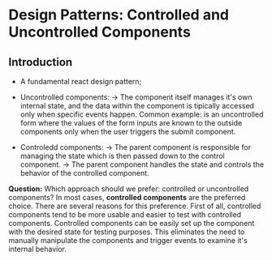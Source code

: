 # Design Patterns: Controlled and Uncontrolled Components

## Introduction
- A fundamental react design pattern;

- Uncontrolled components: 
  -> The component itself manages it's own internal state, and the data within the component is tipically accessed only when specific events happen. Common example: is an uncontrolled form where the values of the form inputs are known to the outside components only when the user triggers the submit component.

- Controledd components:
  -> The parent component is responsible for managing the state which is then passed down to the control component.
  -> The parent component handles the state and controls the behavior of the controlled component.

**Question:** Which approach should we prefer: controlled or uncontrolled components?
In most cases, **controlled components** are the preferred choice. There are several reasons for this preference. First of all, controlled components tend to be more usable and easier to test with controlled components. 
Controlled components can be easily set up the component with the desired state for testing purposes. This eliminates the need to manually manipulate the components and trigger events to examine it's internal behavior.
